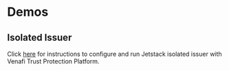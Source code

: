 # Demos

## Isolated Issuer 

Click [here](isolated-issuer/README.md) for instructions to configure and run Jetstack isolated issuer with Venafi Trust Protection Platform. 

